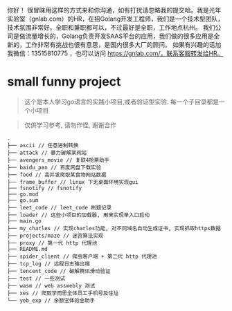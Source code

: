你好！
很冒昧用这样的方式来和你沟通，如有打扰请忽略我的提交哈。我是光年实验室（gnlab.com）的HR，在招Golang开发工程师，我们是一个技术型团队，技术氛围非常好。全职和兼职都可以，不过最好是全职，工作地点杭州。
我们公司是做流量增长的，Golang负责开发SAAS平台的应用，我们做的很多应用是全新的，工作非常有挑战也很有意思，是国内很多大厂的顾问。
如果有兴趣的话加我微信：13515810775  ，也可以访问 https://gnlab.com/，联系客服转发给HR。
# small funny project

> 这个是本人学习go语言的实践小项目,或者验证型实验. 每一个子目录都是一个小项目

> 仅供学习参考, 请勿作怪, 谢谢合作

```
.
├── ascii // 任意进制转换
├── attack // 暴力破解某网站
├── avengers_movie // 复联4抢票助手
├── baidu_pan // 百度网盘下载实验
├── food // 高并发爬取某食物网站数据
├── frame_buffer // linux 下无桌面环境实现gui
├── fsnotify // fsnotify
├── go.mod
├── go.sum
├── leet_code // leet_code 刷题记录
├── loader // 这些小项目的加载器, 用来实现单入口启动
├── main.go
├── my_charles // 实现charles功能, 对不同域名自动生成证书, 实现抓取https数据
├── projects/maze // 迷宫算法实现
├── proxy // 第一代 http 代理池
├── README.md
├── spider_client // 爬虫客户端 + 第二代 http 代理池
├── tcp_log // 远程日志输出端
├── tencent_code // 破解腾讯滑动验证
├── test // 一些测试
├── wasm // web assmebly 测试
├── xes // 爬取学而思全体员工手机号及住址
└── yeb_exp // 余额宝体验金助手
```
